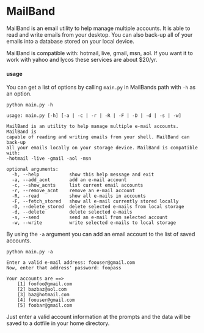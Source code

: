 MailBand
========

MailBand is an email utility to help manage multiple accounts.  It is able to 
read and write emails from your desktop.  You can also back-up all of your
emails into a database stored on your local device.

MailBand is compatible with: hotmail, live, gmail, msn, aol.
If you want it to work with yahoo and lycos these services are about $20/yr.

#### usage
    
You can get a list of options by calling `main.py` in MailBands path with `-h` as an
option.

    python main.py -h

    usage: main.py [-h] [-a | -c | -r | -R | -F | -D | -d | -s | -w]

    MailBand is an utility to help manage multiple e-mail accounts. MailBand is
    capable of reading and writing emails from your shell. MailBand can back-up
    all your emails locally on your storage device. MailBand is compatible with:
    -hotmail -live -gmail -aol -msn

    optional arguments:
      -h, --help           show this help message and exit
      -a, --add_acnt       add an e-mail account
      -c, --show_acnts     list current email accounts
      -r, --remove_acnt    remove an e-mail account
      -R, --read           show all e-mails in accounts
      -F, --fetch_stored   show all e-mail currently stored locally
      -D, --delete_stored  delete selected e-mails from local storage
      -d, --delete         delete selected e-mails
      -s, --send           send an e-mail from selected account
      -w, --write          write selected e-mails to local storage


By using the `-a` argument you can add an email account to the list of saved accounts.

    python main.py -a

    Enter a valid e-mail address: foouser@gmail.com
    Now, enter that address' password: foopass

    Your accounts are ==>
        [1] foofoo@gmail.com
        [2] bazbaz@aol.com
        [3] baz@hotmail.com
        [4] foouser@gmail.com
        [5] foobar@gmail.com

Just enter a valid account information at the prompts and the data will be saved to a
dotfile in your home directory.
